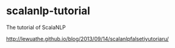 scalanlp-tutorial
=================

The tutorial of ScalaNLP


http://lewuathe.github.io/blog/2013/09/14/scalanlpfalsetiyutoriaru/
